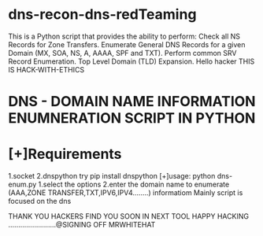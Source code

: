 # dns-recon-dns-redTeaming
This is a Python script that provides the ability to perform: 
Check all NS Records for Zone Transfers. 
Enumerate General DNS Records for a given Domain (MX, SOA, NS, A, AAAA, SPF and TXT). Perform common SRV Record Enumeration. Top Level Domain (TLD) Expansion.
Hello hacker
THIS IS HACK-WITH-ETHICS

# DNS - DOMAIN NAME INFORMATION ENUMNERATION SCRIPT IN PYTHON 

# [+]Requirements
1.socket
2.dnspython
try pip install dnspython
[+]usage:
python dns-enum.py 
1.select the options
2.enter the domain name to enumerate (AAA,ZONE TRANSFER,TXT,IPV6,IPV4........) informatiom
Mainly script is focused on the dns

THANK YOU HACKERS 
FIND YOU SOON IN NEXT TOOL
HAPPY HACKING ........................@SIGNING OFF MRWHITEHAT
